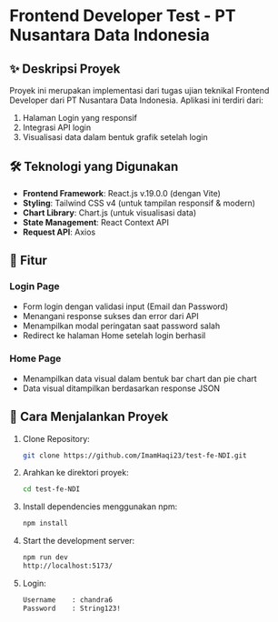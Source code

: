 # Frontend Developer Test - PT Nusantara Data Indonesia

## ✨ Deskripsi Proyek

Proyek ini merupakan implementasi dari tugas ujian teknikal Frontend Developer dari PT Nusantara Data Indonesia. Aplikasi ini terdiri dari:

1. Halaman Login yang responsif
2. Integrasi API login
3. Visualisasi data dalam bentuk grafik setelah login

## 🛠️ Teknologi yang Digunakan

- **Frontend Framework**: React.js v.19.0.0 (dengan Vite)
- **Styling**: Tailwind CSS v4 (untuk tampilan responsif & modern)
- **Chart Library**: Chart.js (untuk visualisasi data)
- **State Management**: React Context API
- **Request API**: Axios

## 🔐 Fitur

### Login Page

- Form login dengan validasi input (Email dan Password)
- Menangani response sukses dan error dari API
- Menampilkan modal peringatan saat password salah
- Redirect ke halaman Home setelah login berhasil

### Home Page

- Menampilkan data visual dalam bentuk bar chart dan pie chart
- Data visual ditampilkan berdasarkan response JSON

## 🚀 Cara Menjalankan Proyek

1. Clone Repository:

   ```bash
   git clone https://github.com/ImamHaqi23/test-fe-NDI.git
   ```

2. Arahkan ke direktori proyek:

   ```bash
   cd test-fe-NDI
   ```

3. Install dependencies menggunakan npm:

   ```bash
   npm install
   ```

4. Start the development server:
   ```bash
   npm run dev
   http://localhost:5173/
   ```
5. Login:
   ```bash
   Username    : chandra6
   Password    : String123!
   ```
